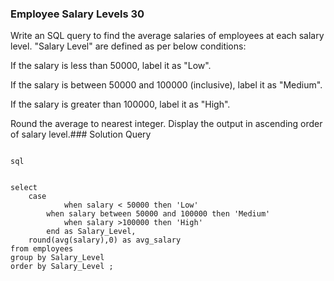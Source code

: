 ###   Employee Salary Levels 30


Write an SQL query to find the average salaries of employees at each salary level. "Salary Level" are defined as per below conditions:

 

If the salary is less than 50000, label it as "Low".

If the salary is between 50000 and 100000 (inclusive), label it as "Medium".

If the salary is greater than 100000, label it as "High".

Round the average to nearest integer. Display the output in ascending order of salary level.### Solution Query

```

sql


select 
	case 
    		when salary < 50000 then 'Low'
		when salary between 50000 and 100000 then 'Medium'
        	when salary >100000 then 'High'
    	end as Salary_Level,
	round(avg(salary),0) as avg_salary
from employees 
group by Salary_Level
order by Salary_Level ;


```




